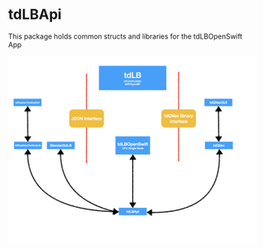 # tdLBApi

This package holds common structs and libraries for the tdLBOpenSwift App

![Library Structure](tdLB.jpeg)



